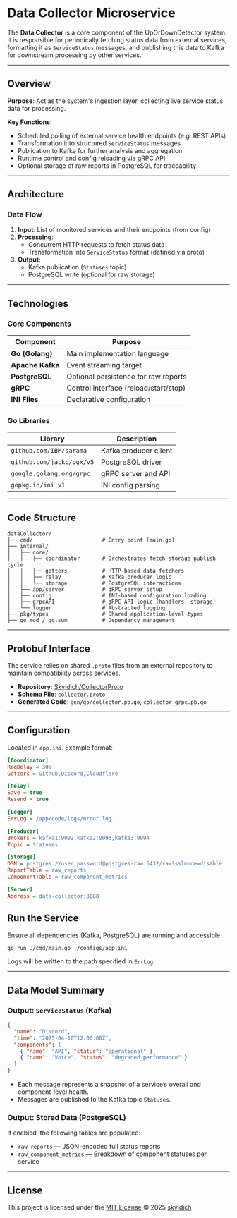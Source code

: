 # Data Collector Microservice

The **Data Collector** is a core component of the UpOrDownDetector system. It is responsible for periodically fetching status data from external services, formatting it as `ServiceStatus` messages, and publishing this data to Kafka for downstream processing by other services.

---

## Overview

**Purpose**: Act as the system's ingestion layer, collecting live service status data for processing.

**Key Functions**:
- Scheduled polling of external service health endpoints (e.g. REST APIs)
- Transformation into structured `ServiceStatus` messages
- Publication to Kafka for further analysis and aggregation
- Runtime control and config reloading via gRPC API
- Optional storage of raw reports in PostgreSQL for traceability

---

## Architecture

### Data Flow

1. **Input**: List of monitored services and their endpoints (from config)
2. **Processing**:
   - Concurrent HTTP requests to fetch status data
   - Transformation into `ServiceStatus` format (defined via proto)
3. **Output**:
   - Kafka publication (`Statuses` topic)
   - PostgreSQL write (optional for raw storage)

---

## Technologies

### Core Components

| Component        | Purpose                             |
|------------------|-------------------------------------|
| **Go (Golang)**  | Main implementation language        |
| **Apache Kafka** | Event streaming target              |
| **PostgreSQL**   | Optional persistence for raw reports|
| **gRPC**         | Control interface (reload/start/stop) |
| **INI Files**    | Declarative configuration           |

### Go Libraries

| Library                       | Description                      |
|-------------------------------|----------------------------------|
| `github.com/IBM/sarama`       | Kafka producer client            |
| `github.com/jackc/pgx/v5`     | PostgreSQL driver                |
| `google.golang.org/grpc`      | gRPC server and API              |
| `gopkg.in/ini.v1`             | INI config parsing               |

---

## Code Structure

```
dataCollector/
├── cmd/                      # Entry point (main.go)
├── internal/
│   ├── core/
│   │   ├── coordinator       # Orchestrates fetch-storage-publish cycle
│   │   ├── getters           # HTTP-based data fetchers
│   │   ├── relay             # Kafka producer logic
│   │   └── storage           # PostgreSQL interactions
│   ├── app/server            # gRPC server setup
│   ├── config                # INI-based configuration loading
│   ├── grpcAPI               # gRPC API logic (handlers, storage)
│   └── logger                # Abstracted logging
├── pkg/types                 # Shared application-level types
├── go.mod / go.sum           # Dependency management
```

---

## Protobuf Interface

The service relies on shared `.proto` files from an external repository to maintain compatibility across services.

- **Repository**: [Skvidich/CollectorProto](https://github.com/Skvidich/CollectorProto)
- **Schema File**: `collector.proto`
- **Generated Code**: `gen/go/collector.pb.go`, `collector_grpc.pb.go`

---

## Configuration

Located in `app.ini`. Example format:

```ini
[Coordinator]
ReqDelay = 30s
Getters = Github,Discord,Cloudflare

[Relay]
Save = true
Resend = true

[Logger]
ErrLog = /app/code/logs/error.log

[Producer]
Brokers = kafka1:9092,kafka2:9093,kafka3:9094
Topic = Statuses

[Storage]
DSN = postgres://user:password@postgres-raw:5432/raw?sslmode=disable
ReportTable = raw_reports
ComponentTable = raw_component_metrics

[Server]
Address = data-collector:8888
```
## Run the Service

Ensure all dependencies (Kafka, PostgreSQL) are running and accessible.

```bash
go run ./cmd/main.go ./configs/app.ini
```

Logs will be written to the path specified in `ErrLog`.

---

## Data Model Summary

### Output: `ServiceStatus` (Kafka)

```json
{
  "name": "Discord",
  "time": "2025-04-10T12:00:00Z",
  "components": [
    { "name": "API", "status": "operational" },
    { "name": "Voice", "status": "degraded_performance" }
  ]
}
```

- Each message represents a snapshot of a service’s overall and component-level health.
- Messages are published to the Kafka topic `Statuses`.

### Output: Stored Data (PostgreSQL)

If enabled, the following tables are populated:

- `raw_reports` — JSON-encoded full status reports
- `raw_component_metrics` — Breakdown of component statuses per service

---

## License

This project is licensed under the [MIT License](../LICENSE) © 2025 [skvidich](https://github.com/skvidich)
